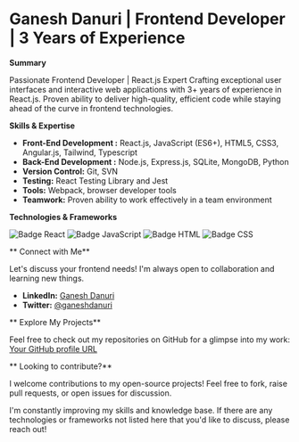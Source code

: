 # Ganesh Danuri | Frontend Developer | 3 Years of Experience

**Summary**

Passionate Frontend Developer | React.js Expert
Crafting exceptional user interfaces and interactive web applications with 3+ years of experience in React.js. Proven ability to deliver high-quality, efficient code while staying ahead of the curve in frontend technologies.

**Skills & Expertise**

* **Front-End Development :** React.js, JavaScript (ES6+), HTML5, CSS3, Angular.js, Tailwind, Typescript
* **Back-End Development :** Node.js, Express.js, SQLite, MongoDB, Python
* **Version Control:** Git, SVN
* **Testing:** React Testing Library and Jest
* **Tools:** Webpack, browser developer tools
* **Teamwork:** Proven ability to work effectively in a team environment

**Technologies & Frameworks**

![Badge React](https://img.shields.io/badge/-React-61DAFB?style=flat-square&logo=react&logoColor=white)
![Badge JavaScript](https://img.shields.io/badge/-JavaScript-F7DF1E?style=flat-square&logo=javascript&logoColor=black)
![Badge HTML](https://img.shields.io/badge/-HTML-E34F26?style=flat-square&logo=html5&logoColor=white)
![Badge CSS](https://img.shields.io/badge/-CSS-1572B6?style=flat-square&logo=css3&logoColor=white)

** Connect with Me**

Let's discuss your frontend needs! I'm always open to collaboration and learning new things.

* **LinkedIn:** [Ganesh Danuri](https://www.linkedin.com/in/ganeshdanuri/)
* **Twitter:** [@ganeshdanuri](https://twitter.com/ganeshdanuri)

** Explore My Projects**

Feel free to check out my repositories on GitHub for a glimpse into my work: [Your GitHub profile URL](https://github.com/ganeshdanuri)

** Looking to contribute?**

I welcome contributions to my open-source projects! Feel free to fork, raise pull requests, or open issues for discussion.

I'm constantly improving my skills and knowledge base. If there are any technologies or frameworks not listed here that you'd like to discuss, please reach out! 
